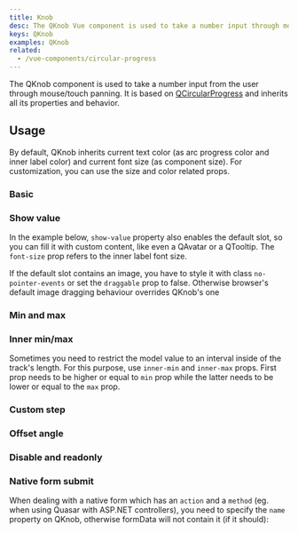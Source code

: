 ```yaml
---
title: Knob
desc: The QKnob Vue component is used to take a number input through mouse or touch panning.
keys: QKnob
examples: QKnob
related:
  - /vue-components/circular-progress
---
```


The QKnob component is used to take a number input from the user through mouse/touch panning. It is based on [QCircularProgress](/vue-components/circular-progress) and inherits all its properties and behavior.

<DocApi file="QKnob" />

## Usage

By default, QKnob inherits current text color (as arc progress color and inner label color) and current font size (as component size). For customization, you can use the size and color related props.

### Basic

<DocExample title="Basic" file="Basic" />

### Show value

In the example below, `show-value` property also enables the default slot, so you can fill it with custom content, like even a QAvatar or a QTooltip. The `font-size` prop refers to the inner label font size. 

If the default slot contains an image, you have to style it with class `no-pointer-events` or set the `draggable` prop to false. Otherwise browser's default image dragging behaviour overrides QKnob's one

<DocExample title="Show value" file="ShowValue" />

### Min and max

<DocExample title="Custom min/max" file="MinMax" />

### Inner min/max <q-badge label="v2.5.4+" />

Sometimes you need to restrict the model value to an interval inside of the track's length. For this purpose, use `inner-min` and `inner-max` props. First prop needs to be higher or equal to `min` prop while the latter needs to be lower or equal to the `max` prop.

<DocExample title="Inner min/max" file="InnerMinMax" />

### Custom step

<DocExample title="Custom step" file="Step" />

### Offset angle

<DocExample title="Offset angle" file="Angle" />

### Disable and readonly

<DocExample title="Disable and readonly" file="DisableReadonly" />

### Native form submit

When dealing with a native form which has an `action` and a `method` (eg. when using Quasar with ASP.NET controllers), you need to specify the `name` property on QKnob, otherwise formData will not contain it (if it should):

<DocExample title="Native form" file="NativeForm" />
